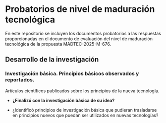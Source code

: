 # Probatorios de nivel de maduración tecnológica

En este repositorio se incluyen los documentos probatorios a las respuestas proporcionadas en el documento de evaluación del nivel de maduración tecnológica de la propuesta MADTEC-2025-M-676.

## Desarrollo de la investigación

### Investigación básica. Principios básicos observados y reportados. 

Artículos científicos publicados sobre los principios de la nueva tecnología.

* <b>¿Finalizó con la investigación básica de su idea?</b>
  

* ¿Identificó principios de investigación básica que pudieran trasladarse en principios nuevos que puedan ser utilizados en nuevas tecnologías?
